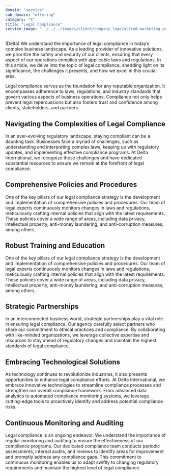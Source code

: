 ```yaml
---
domain: "service"
sub_domain: "offering"
category: "X"
title: "Legal Compliance"
service_image: "../../../images/client/company_logo/allied-marketing.png"
---
```


(Delta)
We understand the importance of legal compliance in today’s complex business landscape. As a leading provider of innovative solutions, we prioritize the safety and security of our clients, ensuring that every aspect of our operations complies with applicable laws and regulations. In this article, we delve into the topic of legal compliance, shedding light on its significance, the challenges it presents, and how we excel in this crucial area.

Legal compliance serves as the foundation for any reputable organization. It encompasses adherence to laws, regulations, and industry standards that govern various aspects of business operations. Compliance not only helps prevent legal repercussions but also fosters trust and confidence among clients, stakeholders, and partners.

## Navigating the Complexities of Legal Compliance
In an ever-evolving regulatory landscape, staying compliant can be a daunting task. Businesses face a myriad of challenges, such as understanding and interpreting complex laws, keeping up with regulatory updates, and implementing effective compliance programs. At Delta International, we recognize these challenges and have dedicated substantial resources to ensure we remain at the forefront of legal compliance.

## Comprehensive Policies and Procedures
One of the key pillars of our legal compliance strategy is the development and implementation of comprehensive policies and procedures. Our team of legal experts continuously monitors changes in laws and regulations, meticulously crafting internal policies that align with the latest requirements. These policies cover a wide range of areas, including data privacy, intellectual property, anti-money laundering, and anti-corruption measures, among others.

## Robust Training and Education
One of the key pillars of our legal compliance strategy is the development and implementation of comprehensive policies and procedures. Our team of legal experts continuously monitors changes in laws and regulations, meticulously crafting internal policies that align with the latest requirements. These policies cover a wide range of areas, including data privacy, intellectual property, anti-money laundering, and anti-corruption measures, among others.

## Strategic Partnerships
In an interconnected business world, strategic partnerships play a vital role in ensuring legal compliance. Our agency carefully select partners who share our commitment to ethical practices and compliance. By collaborating with like-minded organizations, we leverage collective expertise and resources to stay ahead of regulatory changes and maintain the highest standards of legal compliance.

## Embracing Technological Solutions
As technology continues to revolutionize industries, it also presents opportunities to enhance legal compliance efforts. At Delta International, we embrace innovative technologies to streamline compliance processes and strengthen our overall compliance framework. From advanced data analytics to automated compliance monitoring systems, we leverage cutting-edge tools to proactively identify and address potential compliance risks.

## Continuous Monitoring and Auditing
Legal compliance is an ongoing endeavor. We understand the importance of regular monitoring and auditing to ensure the effectiveness of our compliance programs. Our dedicated compliance team conducts periodic assessments, internal audits, and reviews to identify areas for improvement and promptly address any compliance gaps. This commitment to continuous monitoring enables us to adapt swiftly to changing regulatory requirements and maintain the highest level of legal compliance.